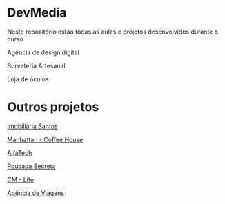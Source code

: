 # DevMedia
 Neste repositório estão todas as aulas e projetos desenvolvidos durante o curso

Agência de design digital

Sorveteria Artesanal

Loja de óculos

# Outros projetos

<a href="https://kevenshtk.github.io/DevMedia/Modulo 1/projetos/Imobiliaria-Santos/index.html">Imobiliária Santos</a>

<a href="https://kevenshtk.github.io/DevMedia/Modulo 1/projetos/Manhattan-Coffee-House/index.html">Manhattan - Coffee House</a>

<a href="https://kevenshtk.github.io/DevMedia/Modulo 1/projetos/Alfa-Tech/home.html">AlfaTech</a>

<a href="https://kevenshtk.github.io/DevMedia/Modulo 1/projetos/projeto 6/index.html">Pousada Secreta</a>

<a href="https://kevenshtk.github.io/DevMedia/Modulo 1/projetos/projeto 7/index.html">CM - Life</a>

<a href="https://kevenshtk.github.io/DevMedia/Modulo 1/projetos/projeto 8/index.html">Agência de Viagens</a>
